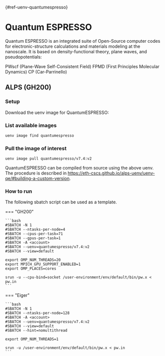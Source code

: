 [](){#ref-uenv-quantumespresso}
# Quantum ESPRESSO

Quantum ESPRESSO is an integrated suite of Open-Source computer codes for electronic-structure calculations and materials modeling at the nanoscale. It is based on density-functional theory, plane waves, and pseudopotentials:

PWscf (Plane-Wave Self-Consistent Field)
FPMD (First Principles Molecular Dynamics)
CP (Car-Parrinello)

## ALPS (GH200)
### Setup
Download the uenv image for QuantumESPRESSO:


### List available images

```bash
uenv image find quantumespresso
```

### Pull the image of interest

```
uenv image pull quantumespresso/v7.4:v2
```


QuantumESPRESSO can be compiled from source using the above uenv. The procedure is described in https://eth-cscs.github.io/alps-uenv/uenv-qe/#building-a-custom-version.

### How to run

The following sbatch script can be used as a template.

=== "GH200"

    ```bash
    #SBATCH -N 1
    #SBATCH --ntasks-per-node=4
    #SBATCH --cpus-per-task=71
    #SBATCH --gpus-per-task=1
    #SBATCH -A <account>
    #SBATCH --uenv=quantumespresso/v7.4:v2
    #SBATCH --view=default

    export OMP_NUM_THREADS=20
    export MPICH_GPU_SUPPORT_ENABLED=1
    export OMP_PLACES=cores

    srun -u --cpu-bind=socket /user-environment/env/default/bin/pw.x < pw.in
    ```

=== "Eiger"

    ```bash
    #SBATCH -N 1
    #SBATCH --ntasks-per-node=128
    #SBATCH -A <account>
    #SBATCH --uenv=quantumespresso/v7.4:v2
    #SBATCH --view=default
    #SBATCH --hint=nomultithread

    export OMP_NUM_THREADS=1

    srun -u /user-environment/env/default/bin/pw.x < pw.in
    ```

